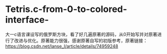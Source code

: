 # Tetris.c-from-0-to-colored-interface-
大一c语言课设写的俄罗斯方块，看了好几遍原著的源码，从0开始写并对原著进行了改进与优化。原著能力很强，感谢原著自写的初版参考，原著链接：https://blog.csdn.net/lanse_l/article/details/74959248
